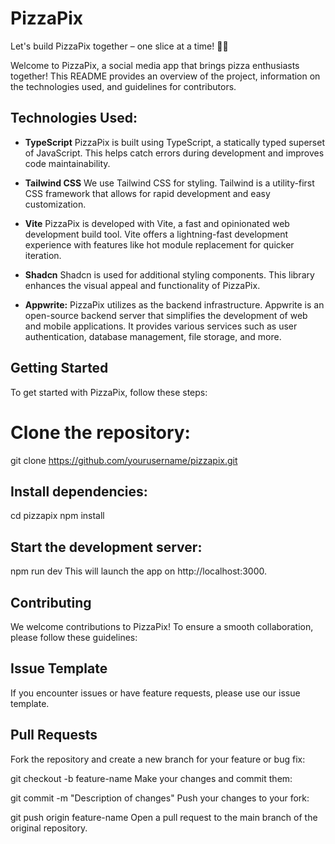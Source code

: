 # PizzaPix
Let's build PizzaPix together – one slice at a time! 🍕🚀

Welcome to PizzaPix, a social media app that brings pizza enthusiasts together! This README provides an overview of the project, information on the technologies used, and guidelines for contributors.

## Technologies Used:

- **TypeScript** PizzaPix is built using TypeScript, a statically typed superset of JavaScript. This helps catch errors during development and improves code maintainability.

- **Tailwind CSS** We use Tailwind CSS for styling. Tailwind is a utility-first CSS framework that allows for rapid development and easy customization.

- **Vite** PizzaPix is developed with Vite, a fast and opinionated web development build tool. Vite offers a lightning-fast development experience with features like hot module replacement for quicker iteration.

- **Shadcn** Shadcn is used for additional styling components. This library enhances the visual appeal and functionality of PizzaPix.

- **Appwrite:** PizzaPix utilizes as the backend infrastructure. Appwrite is an open-source backend server that simplifies the development of web and mobile applications. It provides various services such as user authentication, database management, file storage, and more.

## Getting Started

To get started with PizzaPix, follow these steps:

# Clone the repository:

git clone https://github.com/yourusername/pizzapix.git

## Install dependencies:

cd pizzapix
npm install

## Start the development server:

npm run dev
This will launch the app on http://localhost:3000.

## Contributing
We welcome contributions to PizzaPix! To ensure a smooth collaboration, please follow these guidelines:

## Issue Template
If you encounter issues or have feature requests, please use our issue template.

## Pull Requests
Fork the repository and create a new branch for your feature or bug fix:

git checkout -b feature-name
Make your changes and commit them:

git commit -m "Description of changes"
Push your changes to your fork:

git push origin feature-name
Open a pull request to the main branch of the original repository.